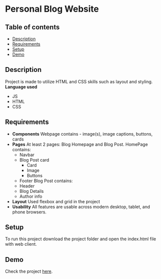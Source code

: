 # Personal Blog Website

## Table of contents

- [Description](#description)
- [Requirements](#requirements)
- [Setup](#setup)
- [Demo](#demo)

## Description

Project is made to utilize HTML and CSS skills such as layout and styling.
**Language used**

- JS
- HTML
- CSS

## Requirements

- **Components**
  Webpage contains - image(s), image captions, buttons, cards
- **Pages**
  At least 2 pages: Blog Homepage and Blog Post.
  HomePage contains:
  - Navbar
  - Blog Post card
    - Card
    - Image
    - Buttons
  - Footer
    Blog Post contains:
  - Header
  - Blog Details
  - Author info
- **Layout**
  Used flexbox and grid in the project
- **Usability**
  All features are usable across modern desktop, tablet, and phone browsers.

## Setup

To run this project download the project folder and open the index.html file with web client.

## Demo

Check the project [here](https://selianaaaa.github.io/personal-blog-website/).
